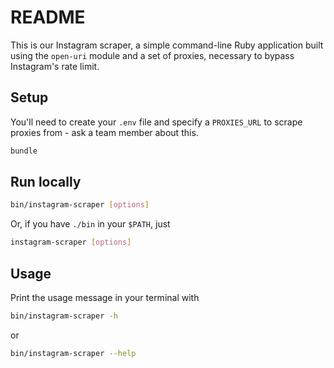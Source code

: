 # README

This is our Instagram scraper, a simple command-line Ruby application built using the `open-uri` module and a set of proxies, necessary to bypass Instagram's rate limit.

## Setup

You'll need to create your `.env` file and specify a `PROXIES_URL` to scrape proxies from - ask a team member about this.

```sh
bundle
```

## Run locally

```sh
bin/instagram-scraper [options]
```

Or, if you have `./bin` in your `$PATH`, just

```sh
instagram-scraper [options]
```

## Usage

Print the usage message in your terminal with

```sh
bin/instagram-scraper -h
```

or

```sh
bin/instagram-scraper --help
```
